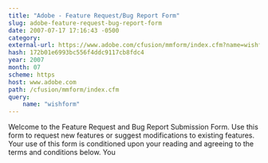 ```yaml
---
title: "Adobe - Feature Request/Bug Report Form"
slug: adobe-feature-request-bug-report-form
date: 2007-07-17 17:16:43 -0500
category: 
external-url: https://www.adobe.com/cfusion/mmform/index.cfm?name=wishform
hash: 172b01e6993bc556f4ddc9117cb8fdc4
year: 2007
month: 07
scheme: https
host: www.adobe.com
path: /cfusion/mmform/index.cfm
query:
    name: "wishform"
---
```


Welcome to the Feature Request and Bug Report Submission Form. Use this form to request new features or suggest modifications to existing features. Your use of this form is conditioned upon your reading and agreeing to the terms and conditions below. You
